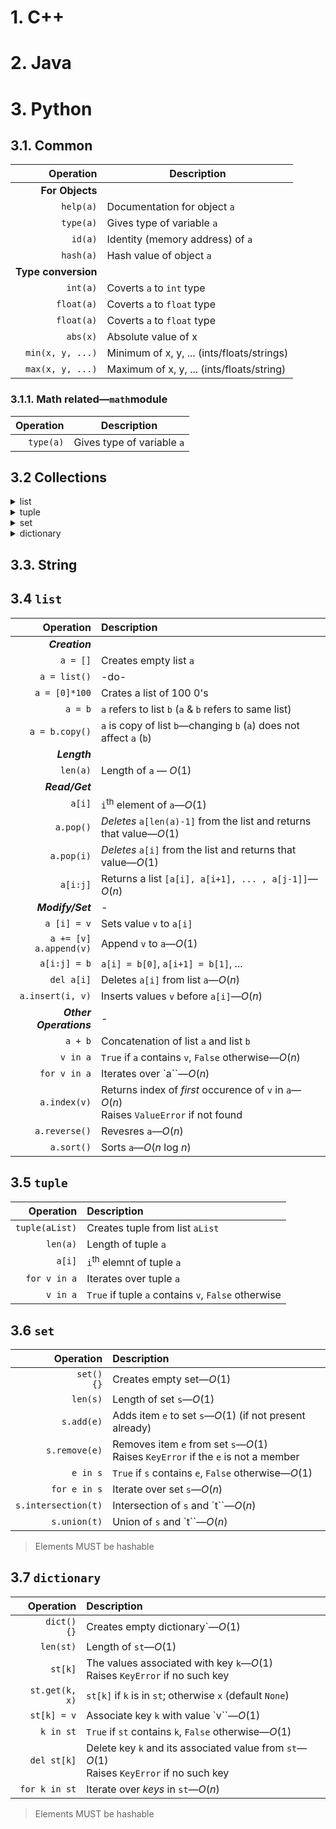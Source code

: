 # 1. C++

# 2. Java

# 3. Python

## 3.1. Common

|           Operation | Description                                |
| ------------------: | ------------------------------------------ |
|     **For Objects** |                                            |
|           `help(a)` | Documentation for object `a`               |
|           `type(a)` | Gives type of variable `a`                 |
|             `id(a)` | Identity (memory address) of `a`           |
|           `hash(a)` | Hash value of object `a`                   |
| **Type conversion** |                                            |
|            `int(a)` | Coverts `a` to `int` type                  |
|          `float(a)` | Coverts `a` to `float` type                |
|          `float(a)` | Coverts `a` to `float` type                |
|            `abs(x)` | Absolute value of x                        |
|    `min(x, y, ...)` | Minimum of x, y, ... (ints/floats/strings) |
|    `max(x, y, ...)` | Maximum of x, y, ... (ints/floats/string)  |

### 3.1.1. Math related&mdash;`math`module

| Operation | Description                |
| --------: | -------------------------- |
| `type(a)` | Gives type of variable `a` |


## 3.2 Collections
<details>
  <summary>list</summary>

  - Ordered 
  - Indexed
  - Modifiable
  - Allows duplicate values
  - Allows values of different types
  
</details>

<details>
  <summary>tuple</summary>

  - Very much like lists&mdash;but non-modifiable
    - To modify: 
      1. Convert tuple to a list: `tempList = list(aTuple)`
      2. Modify the list: `tempList[i] = v`
      3. Rectreate a tuple from this list: `aTuple = tuple(tempList)`
  - Created using `()`
  - Can have duplicates
</details>

<details>
  <summary>set</summary>

  - Created with `{}` 
  - Unordered
  - Element cannot be modified&mdash;but can be added/deleted
  - Can **not** have duplicates
  - Elements MUST be hashable
</details>

<details>
  <summary>dictionary</summary>

  - Key-value pairs&mdash;`{'name' : 'kaushik'}` 
  - Elements MUST be hashable
</details>

## 3.3. String

## 3.4 `list`

|                    Operation | Description                                                                                            |
| ---------------------------: | :----------------------------------------------------------------------------------------------------- |
|               **_Creation_** |                                                                                                        |
|                     `a = []` | Creates empty list `a`                                                                                 |
|                 `a = list()` | -do-                                                                                                   |
|                `a = [0]*100` | Crates a list of 100 0's                                                                               |
|                      `a = b` | `a` refers to list `b` (`a` & `b` refers to same list)                                                 |
|               `a = b.copy()` | `a` is copy of list `b`&mdash;changing `b` (`a`) does not affect `a` (`b`)                             |
|                 **_Length_** |                                                                                                        |
|                     `len(a)` | Length of `a` &mdash; _O_(1)                                                                           |
|               **_Read/Get_** |                                                                                                        |
|                       `a[i]` | `i`<sup>th</sup> element of `a`&mdash;_O_(1)                                                           |
|                    `a.pop()` | _Deletes_ `a[len(a)-1]` from the list and returns that value&mdash;_O_(1)                              |
|                   `a.pop(i)` | _Deletes_ `a[i]` from the list and returns that value&mdash;_O_(1)                                     |
|                     `a[i:j]` | Returns a list `[a[i], a[i+1], ... , a[j-1]]`&mdash;_O_(_n_)                                           |
|             **_Modify/Set_** | -                                                                                                      |
|                  `a [i] = v` | Sets value `v` to `a[i]`                                                                               |
| `a += [v]`<br/>`a.append(v)` | Append `v` to `a`&mdash;_O_(1)                                                                         |
|                 `a[i:j] = b` | `a[i] = b[0]`, `a[i+1] = b[1]`, ...                                                                    |
|                   `del a[i]` | Deletes `a[i]` from list `a`&mdash;_O_(_n_)                                                            |
|             `a.insert(i, v)` | Inserts values `v` before `a[i]`&mdash;_O_(_n_)                                                        |
|       **_Other Operations_** | -                                                                                                      |
|                      `a + b` | Concatenation of list `a` and list `b`                                                                 |
|                     `v in a` | `True` if `a` contains `v`, `False` otherwise&mdash;_O_(_n_)                                           |
|                 `for v in a` | Iterates over `a``&mdash;_O_(_n_)                                                                      |
|                 `a.index(v)` | Returns index of _first_ occurence of `v` in `a`&mdash;_O_(_n_) <br/> Raises `ValueError` if not found |
|                `a.reverse()` | Revesres `a`&mdash;_O_(_n_)                                                                            |
|                   `a.sort()` | Sorts `a`&mdash;_O_(_n_ log _n_)                                                                       |

## 3.5 `tuple`

|      Operation | Description                                         |
| -------------: | :-------------------------------------------------- |
| `tuple(aList)` | Creates tuple from list `aList`                     |
|       `len(a)` | Length of tuple `a`                                 |
|         `a[i]` | `i`<sup>th</sup> elemnt of  tuple `a`               |
|   `for v in a` | Iterates over tuple `a`                             |
|       `v in a` | `True` if tuple `a` contains `v`, `False` otherwise |

## 3.6 `set`

|           Operation | Description                                                                                  |
| ------------------: | :------------------------------------------------------------------------------------------- |
|    `set()`<br/>`{}` | Creates empty set&mdash;_O_(1)                                                               |
|            `len(s)` | Length of set `s`&mdash;_O_(1)                                                               |
|          `s.add(e)` | Adds item `e` to set `s`&mdash;_O_(1) (if not present already)                               |
|       `s.remove(e)` | Removes item `e` from set `s`&mdash;_O_(1) <br/>Raises `KeyError` if the `e` is not a member |
|            `e in s` | `True` if `s` contains `e`, `False` otherwise&mdash;_O_(1)                                   |
|        `for e in s` | Iterate over set `s`&mdash;_O_(_n_)                                                          |
| `s.intersection(t)` | Intersection of `s` and `t``&mdash;_O_(_n_)                                                  |
|        `s.union(t)` | Union of `s` and `t``&mdash;_O_(_n_)                                                         |

> Elements MUST be hashable

## 3.7 `dictionary`

|         Operation | Description                                                                                         |
| ----------------: | :-------------------------------------------------------------------------------------------------- |
| `dict()`<br/>`{}` | Creates empty dictionary`&mdash;_O_(1)                                                              |
|         `len(st)` | Length of `st`&mdash;_O_(1)                                                                         |
|           `st[k]` | The values associated with key `k`&mdash;_O_(1)<br/>Raises `KeyError` if no such key                |
|    `st.get(k, x)` | `st[k]` if `k` is in `st`; otherwise `x` (default `None`)                                           |
|       `st[k] = v` | Associate key `k` with value `v``&mdash;_O_(1)                                                      |
|         `k in st` | `True` if `st` contains `k`, `False` otherwise&mdash;_O_(1)                                         |
|       `del st[k]` | Delete key `k` and its associated value from `st`&mdash;_O_(1)<br/>Raises `KeyError` if no such key |
|     `for k in st` | Iterate over _keys_ in `st`&mdash;_O_(_n_)                                                          |

> Elements MUST be hashable